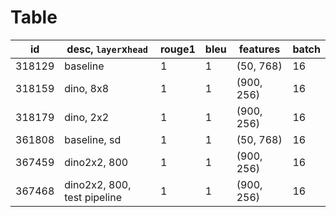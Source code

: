 # Table
| id     | desc, `layer`x`head`        | rouge1 | bleu | features   | batch |
|--------|-----------------------------|--------|------|------------|-------|
| 318129 | baseline                    | 1      | 1    | (50, 768)  | 16    |
| 318159 | dino, 8x8                   | 1      | 1    | (900, 256) | 16    |
| 318179 | dino, 2x2                   | 1      | 1    | (900, 256) | 16    |
| 361808 | baseline, sd                | 1      | 1    | (50, 768)  | 16    |
| 367459 | dino2x2, 800                | 1      | 1    | (900, 256) | 16    |
| 367468 | dino2x2, 800, test pipeline | 1      | 1    | (900, 256) | 16    |
